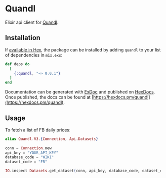 # Quandl

Elixir api client for [Quandl](https://www.quandl.com/).

## Installation

If [available in Hex](https://hex.pm/docs/publish), the package can be installed
by adding `quandl` to your list of dependencies in `mix.exs`:

```elixir
def deps do
  [
    {:quandl, "~> 0.0.1"}
  ]
end
```

Documentation can be generated with [ExDoc](https://github.com/elixir-lang/ex_doc)
and published on [HexDocs](https://hexdocs.pm). Once published, the docs can
be found at [https://hexdocs.pm/quandl](https://hexdocs.pm/quandl).

## Usage

To fetch a list of FB daily prices:

```elixir
alias Quandl.V3.{Connection, Api.Datasets}
  
conn = Connection.new
api_key = "YOUR_API_KEY"
database_code = "WIKI"
dataset_code = "FB" 

IO.inspect Datasets.get_dataset(conn, api_key, database_code, dataset_code)
```

